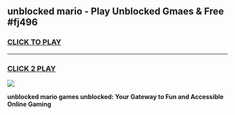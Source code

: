
## unblocked mario - Play Unblocked Gmaes & Free #fj496
<h3>
<a href="https://news.freeplayer.one?title=unblocked_mario&ref=24F">CLICK TO PLAY</a></h3>
<hr>

<h3>
<a href="https://news.freeplayer.one?title=unblocked_mario&ref=24F">CLICK 2 PLAY</a>
  
</h3>

<a href="https://news.freeplayer.one?title=unblocked_mario&ref=24F/"><img src="https://clearcache.store/games.png"></a>


**unblocked mario games unblocked: Your Gateway to Fun and Accessible Online Gaming**
